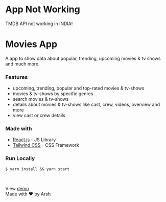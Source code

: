 # App Not Working

TMDB API not working in INDIA!

# Movies App

A app to show data about popular, trending, upcoming movies & tv shows and much more.

<!-- <a href="https://movies-app-eta-ten.vercel.app/movie">
  <img src="screenshot.png" alt="screenshot" />
</a> -->

### Features

- upcoming, trending, popular and top-rated movies & tv-shows
- movies & tv-shows by specific genres
- search movies & tv-shows
- details about movies & tv-shows like cast, crew, videos, overview and more
- view cast or crew details

### Made with

- [React.js](https://reactjs.org) - JS Library
- [Tailwind CSS](https://tailwindcss.com) - CSS Framework

<!-- ### Links -->

<!-- - [Live Site](https://movies-app-bay-rho.vercel.app) -->

### Run Locally

```
$ yarn install && yarn start
```

<br>

View [demo](https://movies-info-xi.vercel.app) <br>
Made with ❤️ by Arsh
